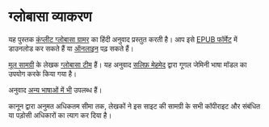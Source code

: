 # ग्लोबासा व्याकरण

यह पुस्तक [कंप्लीट ग्लोबासा ग्रामर][cgg-link] का हिंदी अनुवाद प्रस्तुत करती है।
आप इसे [EPUB फॉर्मेट][epub-link] में डाउनलोड कर सकते हैं या [ऑनलाइन][web-link] पढ़ सकते हैं।

[मूल सामग्री][oc-link] के लेखक [ग्लोबासा टीम][gb-link] हैं।
यह अनुवाद [सलिफ़ मेहमेद][sm-link] द्वारा गूगल जेमिनी भाषा मॉडल का उपयोग करके किया गया है।

अनुवाद [अन्य भाषाओं में भी][all-link] उपलब्ध हैं।

कानून द्वारा अनुमत अधिकतम सीमा तक, लेखकों ने इस साइट की सामग्री के सभी कॉपीराइट और संबंधित या पड़ोसी अधिकारों का त्याग कर दिया है।

[cgg-link]:https://salif.github.io/gramati-fe-globasa/eng/
[epub-link]:Gramati_fe_Globasa_Mesi_2_Nyan_2025_Hindi_Gemini.epub
[web-link]:https://salif.github.io/gramati-fe-globasa/hi-gemini/
[oc-link]:https://xwexi.globasa.net/eng/gramati
[gb-link]:https://globasa.net/
[sm-link]:https://salif.eu/
[all-link]:https://salif.github.io/gramati-fe-globasa/
